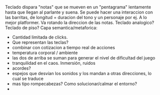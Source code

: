 Teclado dispara "notas" que se mueven en un "pentagrama" lentamente hasta que llegan al parlante y suena. Se puede hacer una interaccion con las barritas, de longitud = duracion del tono y un personaje por ej. A lo mejor platformer. Va rotando la direccion de las notas. Teclado analogico? Teclado de piso?
Capa semantica/metaforica:

- Cantidad limitada de clicks.
- Que representan las teclas?
- combinar con cotizacion a tiempo real de acciones
- temperatura corporal / ambiente
- las dos de arriba se suman para generar el nivel de dificultad del juego
- tranquilidad en el caos. Inmersión, ruidos
- acordes?
- espejos que desvían los sonidos y los mandan a otras direcciones, lo cual se traduce
- mas tipo rompecabezas? Como solucionar/calmar el entorno?
-
